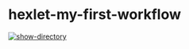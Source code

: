 # hexlet-my-first-workflow

[![show-directory](https://github.com/alenessss/hexlet-my-first-workflow/actions/workflows/show-directory.yml/badge.svg)](https://github.com/alenessss/hexlet-my-first-workflow/actions/workflows/show-directory.yml)